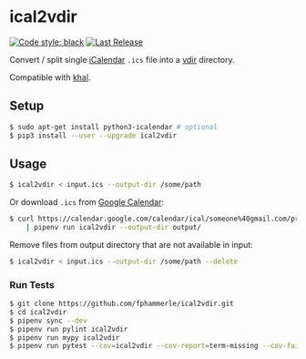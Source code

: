 # ical2vdir

[![Code style: black](https://img.shields.io/badge/code%20style-black-000000.svg)](https://github.com/psf/black)
[![Last Release](https://img.shields.io/pypi/v/ical2vdir.svg)](https://pypi.org/project/ical2vdir/#history)

Convert / split single [iCalendar](https://en.wikipedia.org/wiki/ICalendar)
`.ics` file into a
[vdir](https://vdirsyncer.readthedocs.io/en/stable/vdir.html) directory.

Compatible with [khal](https://github.com/pimutils/khal).

## Setup

```sh
$ sudo apt-get install python3-icalendar # optional
$ pip3 install --user --upgrade ical2vdir
```

## Usage

```sh
$ ical2vdir < input.ics --output-dir /some/path
```

Or download `.ics` from [Google Calendar](https://calendar.google.com/):
```sh
$ curl https://calendar.google.com/calendar/ical/someone%40gmail.com/private-1234/basic.ics \
    | pipenv run ical2vdir --output-dir output/
```

Remove files from output directory that are not available in input:
```sh
$ ical2vdir < input.ics --output-dir /some/path --delete
```

### Run Tests

```sh
$ git clone https://github.com/fphammerle/ical2vdir.git
$ cd ical2vdir
$ pipenv sync --dev
$ pipenv run pylint ical2vdir
$ pipenv run mypy ical2vdir
$ pipenv run pytest --cov=ical2vdir --cov-report=term-missing --cov-fail-under=100
```
